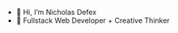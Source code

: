 - 👋 Hi, I’m Nicholas Defex
- 🌱 Fullstack Web Developer + Creative Thinker

<!---
Ndefected15/Ndefected15 is a ✨ special ✨ repository because its `README.md` (this file) appears on your GitHub profile.
You can click the Preview link to take a look at your changes.
--->
